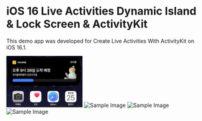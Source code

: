# iOS 16 Live Activities Dynamic Island & Lock Screen & ActivityKit

This demo app was developed for Create Live Activities With ActivityKit on iOS 16.1.

<p>
<img src="https://github.com/fornew21c/dynamicIsland/blob/main/screenShot/IMG_8552.PNG" alt="Sample Image" width="200">
<img src="https://github.com/fornew21c/dynamicIsland/blob/main/screenShot/IMG_8553.PNG" alt="Sample Image" width="200">
<img src="https://github.com/fornew21c/dynamicIsland/blob/main/screenShot/IMG_8555.PNG" alt="Sample Image" width="200">
<img src="https://github.com/fornew21c/dynamicIsland/blob/main/screenShot/MLBBaseball.png" alt="Sample Image" width="200">
</p>

